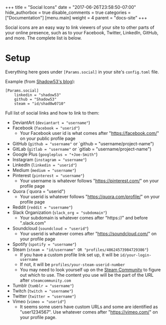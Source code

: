 +++
title = "Social Icons"
date = "2017-06-26T23:58:50-07:00"
hide_authorbox = true
disable_comments = true
categories = ["Documentation"]
[menu.main]
  weight = 4
  parent = "docs-site"
+++

Social icons are an easy way to link viewers of your site to other parts of your online presence, such as to your Facebook, Twitter, LinkedIn, GitHub, and more. The complete list is below.

<!--more-->

# Setup

Everything here goes under `[Params.social]` in your site's `config.toml` file.

Example (from [Shadow53's blog](https://shadow53.com)):

```
[Params.social]
    linkedin = "shadow53"
    github = "Shadow53"
    steam = "id/shad0w0710"
```

Full list of social links and how to link to them:

- DeviantArt (`deviantart = "username"`)
- Facebook (`facebook = "userid"`)
    - Your Facebook user id is what comes after "https://facebook.com/" on your public profile page
- GitHub (`github = "username"` or `github = "username/project-name")
- GitLab (`gitlab = "username"` or `gitlab = "username/project-name")
- Google Plus (`googleplus = "+Joe-Smith"`)
- Instagram (`instagram = "username"`)
- LinkedIn (`linkedin = "userid"`)
- Medium (`medium = "username"`)
- Pinterest (`pinterest = "username"`)
    - Your username is whatever follows "https://pinterest.com/" on your profile page
- Quora (`quora = "userid")
    - Your userid is whatever follows "https://quora.com/profile/" on your profile page
- Reddit (`reddit = "username"`)
- Slack Organization (`slack_org = "subdomain"`)
    - Your subdomain is whatever comes after "https://" and before ".slack.com"
- Soundcloud (`soundcloud = "userid"`)
    - Your userid is whatever comes after "https://soundcloud.com/" on your profile page
- Spotify (`spotify = "username"`)
- Steam (`steam = "id/username" OR "profiles/48624573984729386"`)
  - If you have a custom profile link set up, it will be `id/your-login-username`
  - If not, it will be `profiles/your-steam-userid-number`
  - You may need to look yourself up on the [Steam Community](http://steamcommunity.com/) to figure out which to use. The content you use will be the part of the URL after `steamcommunity.com`
- Tumblr (`tumblr = "username"`)
- Twitch (`twitch = "username"`)
- Twitter (`twitter = "username"`)
- Vimeo (`vimeo = "userid"`)
  - It seems some users have custom URLs and some are identified as "user1234567". Use whatever comes after "https://vimeo.com/" on your profile page.
